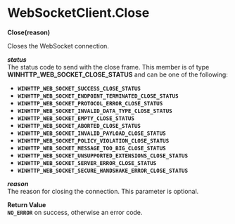 # WebSocketClient.Close

**Close(reason)**

Closes the WebSocket connection.

***status***  
The status code to send with the close frame. This member is of type **WINHTTP_WEB_SOCKET_CLOSE_STATUS** and can be one of the following:
- **`WINHTTP_WEB_SOCKET_SUCCESS_CLOSE_STATUS`**
- **`WINHTTP_WEB_SOCKET_ENDPOINT_TERMINATED_CLOSE_STATUS`**
- **`WINHTTP_WEB_SOCKET_PROTOCOL_ERROR_CLOSE_STATUS`**
- **`WINHTTP_WEB_SOCKET_INVALID_DATA_TYPE_CLOSE_STATUS`**
- **`WINHTTP_WEB_SOCKET_EMPTY_CLOSE_STATUS`**
- **`WINHTTP_WEB_SOCKET_ABORTED_CLOSE_STATUS`**
- **`WINHTTP_WEB_SOCKET_INVALID_PAYLOAD_CLOSE_STATUS`**
- **`WINHTTP_WEB_SOCKET_POLICY_VIOLATION_CLOSE_STATUS`**
- **`WINHTTP_WEB_SOCKET_MESSAGE_TOO_BIG_CLOSE_STATUS`**
- **`WINHTTP_WEB_SOCKET_UNSUPPORTED_EXTENSIONS_CLOSE_STATUS`**
- **`WINHTTP_WEB_SOCKET_SERVER_ERROR_CLOSE_STATUS`**
- **`WINHTTP_WEB_SOCKET_SECURE_HANDSHAKE_ERROR_CLOSE_STATUS`**

***reason***  
The reason for closing the connection. This parameter is optional.

**Return Value**  
**`NO_ERROR`** on success, otherwise an error code.
